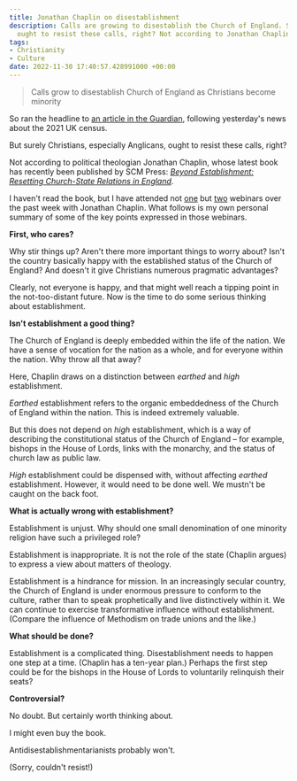 ```yaml
---
title: Jonathan Chaplin on disestablishment
description: Calls are growing to disestablish the Church of England. Surely Christians
  ought to resist these calls, right? Not according to Jonathan Chaplin.
tags:
- Christianity
- Culture
date: 2022-11-30 17:40:57.428991000 +00:00
---
```

> Calls grow to disestablish Church of England as Christians become minority

So ran the headline to [an article in the Guardian](https://www.theguardian.com/uk-news/2022/nov/29/calls-grow-to-disestablish-church-of-england-as-christians-become-minority), following yesterday's news about the 2021 UK census.

But surely Christians, especially Anglicans, ought to resist these calls, right?

Not according to political theologian Jonathan Chaplin, whose latest book has recently been published by SCM Press: [_Beyond Establishment: Resetting Church-State Relations in England_](https://scmpress.hymnsam.co.uk/books/9780334061731/beyond-establishment).

I haven't read the book, but I have attended not [one](https://thinkfaith.net/events/iron-sharpens-iron-november-2022/) but [two](https://www.eventbrite.co.uk/e/seminar-dr-jonathan-chaplin-beyond-establishment-tickets-430802260157) webinars over the past week with Jonathan Chaplin. What follows is my own personal summary of some of the key points expressed in those webinars.

**First, who cares?**

Why stir things up? Aren't there more important things to worry about? Isn't the country basically happy with the established status of the Church of England? And doesn't it give Christians numerous pragmatic advantages?

Clearly, not everyone is happy, and that might well reach a tipping point in the not-too-distant future. Now is the time to do some serious thinking about establishment.

**Isn't establishment a good thing?**

The Church of England is deeply embedded within the life of the nation. We have a sense of vocation for the nation as a whole, and for everyone within the nation. Why throw all that away?

Here, Chaplin draws on a distinction between _earthed_ and _high_ establishment.

_Earthed_ establishment refers to the organic embeddedness of the Church of England within the nation. This is indeed extremely valuable.

But this does not depend on _high_ establishment, which is a way of describing the constitutional status of the Church of England &ndash; for example, bishops in the House of Lords, links with the monarchy, and the status of church law as public law.

_High_ establishment could be dispensed with, without affecting _earthed_ establishment. However, it would need to be done well. We mustn't be caught on the back foot.

**What is actually wrong with establishment?**

Establishment is unjust. Why should one small denomination of one minority religion have such a privileged role?

Establishment is inappropriate. It is not the role of the state (Chaplin argues) to express a view about matters of theology.

Establishment is a hindrance for mission. In an increasingly secular country, the Church of England is under enormous pressure to conform to the culture, rather than to speak prophetically and live distinctively within it. We can continue to exercise transformative influence without establishment. (Compare the influence of Methodism on trade unions and the like.)

**What should be done?**

Establishment is a complicated thing. Disestablishment needs to happen one step at a time. (Chaplin has a ten-year plan.) Perhaps the first step could be for the bishops in the House of Lords to voluntarily relinquish their seats?

**Controversial?**

No doubt. But certainly worth thinking about.

I might even buy the book.

Antidisestablishmentarianists probably won't.

(Sorry, couldn't resist!)

